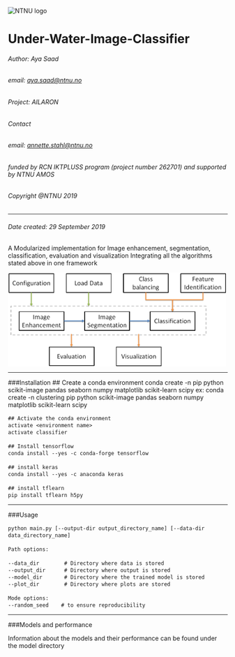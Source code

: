 ![NTNU logo](https://qore.no/res/ntnu-logo-100.png)
# Under-Water-Image-Classifier
###### Author: Aya Saad
###### email: aya.saad@ntnu.no
###### Project: AILARON
###### Contact
###### email: annette.stahl@ntnu.no
###### funded by RCN IKTPLUSS program (project number 262701) and supported by NTNU AMOS
###### Copyright @NTNU 2019
---------------------------------------------------
<!-- -->
###### Date created: 29 September 2019
A Modularized implementation for
Image enhancement, segmentation, classification, evaluation and visualization
Integrating all the algorithms stated above in one framework

<img src="images/classificationframework.png" align="center" width="500">

---------------------------------------------------
<!-- -->

###Installation
    ## Create a conda environment
    conda create -n <environment name> pip python scikit-image pandas seaborn numpy matplotlib scikit-learn scipy
    ex: conda create -n clustering pip python scikit-image pandas seaborn numpy matplotlib scikit-learn scipy
    
    ## Activate the conda environment
    activate <environment name>
    activate classifier

    ## Install tensorflow
    conda install --yes -c conda-forge tensorflow 

    ## install keras  
    conda install --yes -c anaconda keras 

    ## install tflearn
    pip install tflearn h5py


---------------------------------------------------

###Usage

    python main.py [--output-dir output_directory_name] [--data-dir data_directory_name]
    
    Path options:
    
    --data_dir        # Directory where data is stored
    --output_dir      # Directory where output is stored
    --model_dir       # Directory where the trained model is stored
    --plot_dir        # Directory where plots are stored  
    
    Mode options:
    --random_seed    # to ensure reproducibility


---------------------------------------------------

###Models and performance

Information about the models and their performance can be found under the model directory

